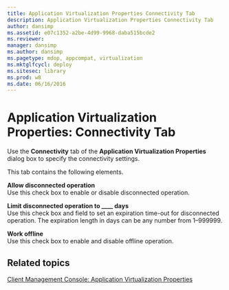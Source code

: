 ```yaml
---
title: Application Virtualization Properties Connectivity Tab
description: Application Virtualization Properties Connectivity Tab
author: dansimp
ms.assetid: e07c1352-a2be-4d99-9968-daba515bcde2
ms.reviewer: 
manager: dansimp
ms.author: dansimp
ms.pagetype: mdop, appcompat, virtualization
ms.mktglfcycl: deploy
ms.sitesec: library
ms.prod: w8
ms.date: 06/16/2016
---
```



# Application Virtualization Properties: Connectivity Tab


Use the **Connectivity** tab of the **Application Virtualization Properties** dialog box to specify the connectivity settings.

This tab contains the following elements.

<a href="" id="allow-disconnected-operation"></a>**Allow disconnected operation**  
Use this check box to enable or disable disconnected operation.

<a href="" id="limit-disconnected-operation-to------days"></a>**Limit disconnected operation to \_\_\_\_ days**  
Use this check box and field to set an expiration time-out for disconnected operation. The expiration length in days can be any number from 1–999999.

<a href="" id="work-offline"></a>**Work offline**  
Use this check box to enable and disable offline operation.

## Related topics


[Client Management Console: Application Virtualization Properties](client-management-console-application-virtualization-properties.md)

 

 





